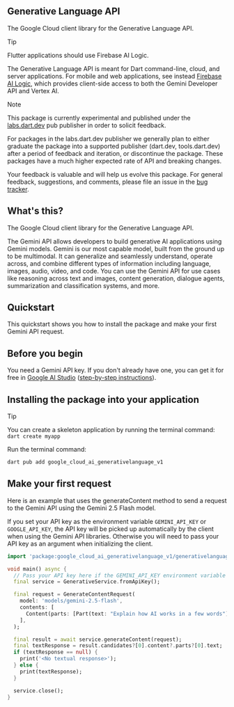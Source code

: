 ## Generative Language API

The Google Cloud client library for the Generative Language API.

<!-- Code generated by sidekick. DO NOT EDIT. -->

> [!TIP]
> Flutter applications should use Firebase AI Logic.
>
> The Generative Language API is meant for Dart command-line, cloud, and server applications.
> For mobile and web applications, see instead
> [Firebase AI Logic](https://firebase.google.com/products/firebase-ai-logic), which provides
> client-side access to both the Gemini Developer API and Vertex AI.

> [!NOTE]
> This package is currently experimental and published under the
> [labs.dart.dev](https://dart.dev/dart-team-packages) pub publisher in order
> to solicit feedback.
>
> For packages in the labs.dart.dev publisher we generally plan to either
> graduate the package into a supported publisher (dart.dev, tools.dart.dev)
> after a period of feedback and iteration, or discontinue the package.
> These packages have a much higher expected rate of API and breaking changes.
>
> Your feedback is valuable and will help us evolve this package. For general
> feedback, suggestions, and comments, please file an issue in the
> [bug tracker](/issues).

## What's this?

The Google Cloud client library for the Generative Language API.

The Gemini API allows developers to build generative AI applications using
Gemini models. Gemini is our most capable model, built from the ground up
to be multimodal. It can generalize and seamlessly understand, operate
across, and combine different types of information including language,
images, audio, video, and code. You can use the Gemini API for use cases
like reasoning across text and images, content generation, dialogue
agents, summarization and classification systems, and more.

## Quickstart

This quickstart shows you how to install the package and make your first
Gemini API request.

## Before you begin

You need a Gemini API key. If you don't already have one, you can get it for
free in [Google AI Studio](https://aistudio.google.com/app/api-keys)
([step-by-step instructions](https://ai.google.dev/gemini-api/docs/api-key)).

## Installing the package into your application

> [!TIP]
> You can create a skeleton application by running the terminal command: `dart create myapp`

Run the terminal command:

```sh
dart pub add google_cloud_ai_generativelanguage_v1
```

## Make your first request

Here is an example that uses the generateContent method to send a request to
the Gemini API using the Gemini 2.5 Flash model.

If you set your API key as the environment variable `GEMINI_API_KEY` or
`GOOGLE_API_KEY`, the API key will be picked up automatically by the client
when using the Gemini API libraries. Otherwise you will need to pass your
API key as an argument when initializing the client.

```dart
import 'package:google_cloud_ai_generativelanguage_v1/generativelanguage.dart';

void main() async {
  // Pass your API key here if the GEMINI_API_KEY environment variable is not set.
  final service = GenerativeService.fromApiKey();

  final request = GenerateContentRequest(
    model: 'models/gemini-2.5-flash',
    contents: [
      Content(parts: [Part(text: "Explain how AI works in a few words")]),
    ],
  );

  final result = await service.generateContent(request);
  final textResponse = result.candidates?[0].content?.parts?[0].text;
  if (textResponse == null) {
    print('<No textual response>');
  } else {
    print(textResponse);
  }

  service.close();
}
```
